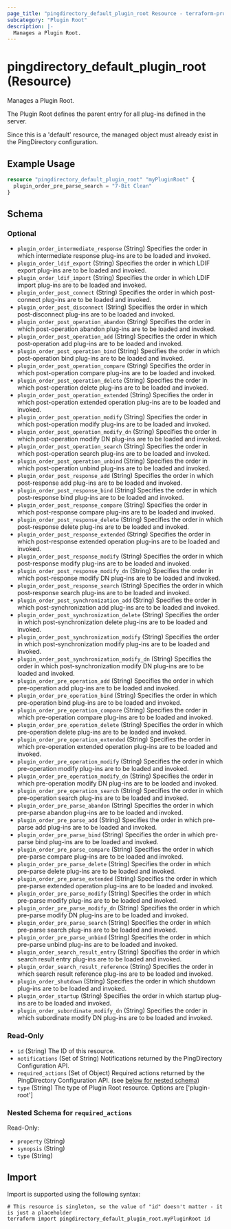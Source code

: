 ```yaml
---
page_title: "pingdirectory_default_plugin_root Resource - terraform-provider-pingdirectory"
subcategory: "Plugin Root"
description: |-
  Manages a Plugin Root.
---
```


# pingdirectory_default_plugin_root (Resource)

Manages a Plugin Root.

The Plugin Root defines the parent entry for all plug-ins defined in the server.

Since this is a 'default' resource, the managed object must already exist in the PingDirectory configuration.

## Example Usage

```terraform
resource "pingdirectory_default_plugin_root" "myPluginRoot" {
  plugin_order_pre_parse_search = "7-Bit Clean"
}
```

<!-- schema generated by tfplugindocs -->
## Schema

### Optional

- `plugin_order_intermediate_response` (String) Specifies the order in which intermediate response plug-ins are to be loaded and invoked.
- `plugin_order_ldif_export` (String) Specifies the order in which LDIF export plug-ins are to be loaded and invoked.
- `plugin_order_ldif_import` (String) Specifies the order in which LDIF import plug-ins are to be loaded and invoked.
- `plugin_order_post_connect` (String) Specifies the order in which post-connect plug-ins are to be loaded and invoked.
- `plugin_order_post_disconnect` (String) Specifies the order in which post-disconnect plug-ins are to be loaded and invoked.
- `plugin_order_post_operation_abandon` (String) Specifies the order in which post-operation abandon plug-ins are to be loaded and invoked.
- `plugin_order_post_operation_add` (String) Specifies the order in which post-operation add plug-ins are to be loaded and invoked.
- `plugin_order_post_operation_bind` (String) Specifies the order in which post-operation bind plug-ins are to be loaded and invoked.
- `plugin_order_post_operation_compare` (String) Specifies the order in which post-operation compare plug-ins are to be loaded and invoked.
- `plugin_order_post_operation_delete` (String) Specifies the order in which post-operation delete plug-ins are to be loaded and invoked.
- `plugin_order_post_operation_extended` (String) Specifies the order in which post-operation extended operation plug-ins are to be loaded and invoked.
- `plugin_order_post_operation_modify` (String) Specifies the order in which post-operation modify plug-ins are to be loaded and invoked.
- `plugin_order_post_operation_modify_dn` (String) Specifies the order in which post-operation modify DN plug-ins are to be loaded and invoked.
- `plugin_order_post_operation_search` (String) Specifies the order in which post-operation search plug-ins are to be loaded and invoked.
- `plugin_order_post_operation_unbind` (String) Specifies the order in which post-operation unbind plug-ins are to be loaded and invoked.
- `plugin_order_post_response_add` (String) Specifies the order in which post-response add plug-ins are to be loaded and invoked.
- `plugin_order_post_response_bind` (String) Specifies the order in which post-response bind plug-ins are to be loaded and invoked.
- `plugin_order_post_response_compare` (String) Specifies the order in which post-response compare plug-ins are to be loaded and invoked.
- `plugin_order_post_response_delete` (String) Specifies the order in which post-response delete plug-ins are to be loaded and invoked.
- `plugin_order_post_response_extended` (String) Specifies the order in which post-response extended operation plug-ins are to be loaded and invoked.
- `plugin_order_post_response_modify` (String) Specifies the order in which post-response modify plug-ins are to be loaded and invoked.
- `plugin_order_post_response_modify_dn` (String) Specifies the order in which post-response modify DN plug-ins are to be loaded and invoked.
- `plugin_order_post_response_search` (String) Specifies the order in which post-response search plug-ins are to be loaded and invoked.
- `plugin_order_post_synchronization_add` (String) Specifies the order in which post-synchronization add plug-ins are to be loaded and invoked.
- `plugin_order_post_synchronization_delete` (String) Specifies the order in which post-synchronization delete plug-ins are to be loaded and invoked.
- `plugin_order_post_synchronization_modify` (String) Specifies the order in which post-synchronization modify plug-ins are to be loaded and invoked.
- `plugin_order_post_synchronization_modify_dn` (String) Specifies the order in which post-synchronization modify DN plug-ins are to be loaded and invoked.
- `plugin_order_pre_operation_add` (String) Specifies the order in which pre-operation add plug-ins are to be loaded and invoked.
- `plugin_order_pre_operation_bind` (String) Specifies the order in which pre-operation bind plug-ins are to be loaded and invoked.
- `plugin_order_pre_operation_compare` (String) Specifies the order in which pre-operation compare plug-ins are to be loaded and invoked.
- `plugin_order_pre_operation_delete` (String) Specifies the order in which pre-operation delete plug-ins are to be loaded and invoked.
- `plugin_order_pre_operation_extended` (String) Specifies the order in which pre-operation extended operation plug-ins are to be loaded and invoked.
- `plugin_order_pre_operation_modify` (String) Specifies the order in which pre-operation modify plug-ins are to be loaded and invoked.
- `plugin_order_pre_operation_modify_dn` (String) Specifies the order in which pre-operation modify DN plug-ins are to be loaded and invoked.
- `plugin_order_pre_operation_search` (String) Specifies the order in which pre-operation search plug-ins are to be loaded and invoked.
- `plugin_order_pre_parse_abandon` (String) Specifies the order in which pre-parse abandon plug-ins are to be loaded and invoked.
- `plugin_order_pre_parse_add` (String) Specifies the order in which pre-parse add plug-ins are to be loaded and invoked.
- `plugin_order_pre_parse_bind` (String) Specifies the order in which pre-parse bind plug-ins are to be loaded and invoked.
- `plugin_order_pre_parse_compare` (String) Specifies the order in which pre-parse compare plug-ins are to be loaded and invoked.
- `plugin_order_pre_parse_delete` (String) Specifies the order in which pre-parse delete plug-ins are to be loaded and invoked.
- `plugin_order_pre_parse_extended` (String) Specifies the order in which pre-parse extended operation plug-ins are to be loaded and invoked.
- `plugin_order_pre_parse_modify` (String) Specifies the order in which pre-parse modify plug-ins are to be loaded and invoked.
- `plugin_order_pre_parse_modify_dn` (String) Specifies the order in which pre-parse modify DN plug-ins are to be loaded and invoked.
- `plugin_order_pre_parse_search` (String) Specifies the order in which pre-parse search plug-ins are to be loaded and invoked.
- `plugin_order_pre_parse_unbind` (String) Specifies the order in which pre-parse unbind plug-ins are to be loaded and invoked.
- `plugin_order_search_result_entry` (String) Specifies the order in which search result entry plug-ins are to be loaded and invoked.
- `plugin_order_search_result_reference` (String) Specifies the order in which search result reference plug-ins are to be loaded and invoked.
- `plugin_order_shutdown` (String) Specifies the order in which shutdown plug-ins are to be loaded and invoked.
- `plugin_order_startup` (String) Specifies the order in which startup plug-ins are to be loaded and invoked.
- `plugin_order_subordinate_modify_dn` (String) Specifies the order in which subordinate modify DN plug-ins are to be loaded and invoked.

### Read-Only

- `id` (String) The ID of this resource.
- `notifications` (Set of String) Notifications returned by the PingDirectory Configuration API.
- `required_actions` (Set of Object) Required actions returned by the PingDirectory Configuration API. (see [below for nested schema](#nestedatt--required_actions))
- `type` (String) The type of Plugin Root resource. Options are ['plugin-root']

<a id="nestedatt--required_actions"></a>
### Nested Schema for `required_actions`

Read-Only:

- `property` (String)
- `synopsis` (String)
- `type` (String)

## Import

Import is supported using the following syntax:

```shell
# This resource is singleton, so the value of "id" doesn't matter - it is just a placeholder
terraform import pingdirectory_default_plugin_root.myPluginRoot id
```

